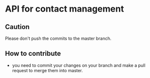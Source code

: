# API for contact management

## Caution

Please don't push the commits to the master branch.

## How to contribute

- you need to commit your changes on your branch and make a pull request to merge them into master.
